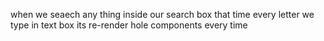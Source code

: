 when we seaech  any thing inside our search box that time every letter we type in text box its re-render hole components every time
